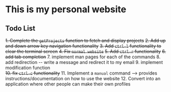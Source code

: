 # This is my personal website

## Todo List
~~1. Complete the `getProjects` function to fetch and display projects~~
~~2. Add up and down arrow key navigation functionality~~
~~3. Add `ctrl-l` functionality to clear the terminal screen~~
~~4. Fix `normal website`~~
~~5. Add `ctrl-r` functionality~~
~~6. add tab completion~~
7. implement man pages for each of the commands
8. add redirection -- write a message and redirect it to my email
9. implement modification function  
~~10. fix `ctrl-c` functionality~~
11. Implement a `manual` command --> provides instructions/documentation on how to use the website
12. Convert into an application where other people can make their own profiles